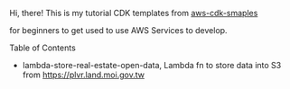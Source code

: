 
Hi, there! This is my tutorial CDK templates from [aws-cdk-smaples](https://github.com/aws-samples/aws-cdk-examples/tree/master/python)

for beginners to get used to use AWS Services to develop.

Table of Contents

- lambda-store-real-estate-open-data, Lambda fn to store data into S3 from https://plvr.land.moi.gov.tw
